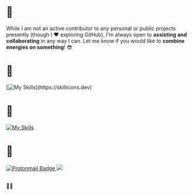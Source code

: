 # 👋

<!--- I am into **Data Science**, **Machine Learning Engineering**, **Software Engineering** - any **engineering** work related to AI and **approaches to Artificial Intelligence**.🤖 I also like **CUDA/GPU programming** and **App Development**; however, I have neither learned nor worked with either.🙃 Although I am not an active contributor (but I ♥️ to explore GitHub) to any personal or public projects, I am more than glad if I can help you out in any way/assist you in any way/add my energy to yours on anything!😎 -->

<!--- I have a predilection towards **Data Science, Machine Learning Engineering,** and **AI Engineering** - anything related to **AI** and **its various approaches**! 🤖 Although I haven't formally learned or worked with **CUDA/GPU programming** & **App Development**, these areas still spark my interest.--> 

While I am not an active contributor to any personal or public projects presently (though I ♥️ exploring GitHub), I'm always open to **assisting and collaborating** in any way I can. Let me know if you would like to **combine energies on something**! 😎

# 🤹

[![My Skills](https://skillicons.dev/icons?i=python,java,cpp,sklearn,pytorch,tensorflow,aws,azure,docker,postgresql,mongodb,linux,vscode,pycharm,idea,clion,anaconda,)](https://skillicons.dev)

# 🤔
[![My Skills](https://skillicons.dev/icons?i=rust,julia)](https://skillicons.dev) 

# 📇
<div id="badges">
<!--    <a href="mailto:kshatriyaprithviraj@gmail.com?">
   <img src="https://img.shields.io/badge/gmail-%23DD0031.svg?&style=for-the-badge&logo=gmail&logoColor=white" alt="Gmail Badge"/>
   </a> 
   <a href="https://www.linkedin.com/in/prithvirajkshatriya/">
   <img src="https://img.shields.io/badge/LinkedIn-blue?style=for-the-badge&logo=linkedin&logoColor=white" alt="LinkedIn Badge"/>
   </a> -->
   <a href="mailto:its.david.beckham@protonmail.com?">
   <img src="https://img.shields.io/badge/proton%20mail-6D4AFF?style=for-the-badge&logo=protonmail&logoColor=white" alt="Protonmail Badge"/>
   </a> 
   
   <a href="https://discord.com/users/:1264564017951932456">
   <img src="https://img.shields.io/badge/Discord-%235865F2.svg?style=for-the-badge&logo=discord&logoColor=white"/>
   </a>
</div>

<br />

💙🥂
